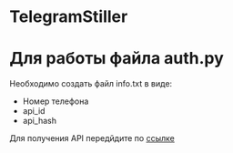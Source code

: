 # TelegramStiller

<h1>Для работы файла auth.py</h1>

Необходимо создать файл info.txt в виде:
<ul>
    <li>Номер телефона
    <li>api_id
    <li>api_hash
</ul>

Для получения API передйдите по  <a href="https://my.telegram.org/apps">ссылке</a>
